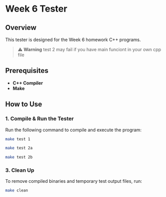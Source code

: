 # Week 6 Tester

## Overview
This tester is designed for the Week 6 homework C++ programs. 

>⚠️ **Warning** test 2 may fail if you have main funciont in your own cpp file

## Prerequisites
- **C++ Compiler**
- **Make**

## How to Use

### 1. Compile & Run the Tester
Run the following command to compile and execute the program:
```bash
make test 1
```
```bash
make test 2a
```
```bash
make test 2b
```

### 3. Clean Up
To remove compiled binaries and temporary test output files, run:
```bash
make clean
```
